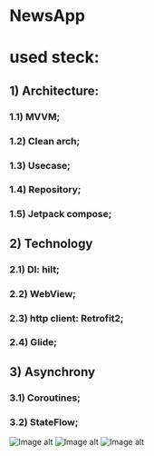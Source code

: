 
# NewsApp
# used steck:
## 1) Architecture:
###       1.1) MVVM;
###       1.2) Clean arch;
###       1.3) Usecase; 
###       1.4) Repository; 
###       1.5) Jetpack compose;
## 2) Technology 
###      2.1) DI: hilt;
###      2.2) WebView;
###      2.3) http client: Retrofit2;
###      2.4) Glide;
## 3) Asynchrony
###    3.1) Coroutines;
###    3.2) StateFlow;
![Image alt](https://github.com/PrilepskiyAE/NewsApp/blob/master/screen/1.jpg)
![Image alt](https://github.com/PrilepskiyAE/NewsApp/blob/master/screen/2.jpg)
![Image alt](https://github.com/PrilepskiyAE/NewsApp/blob/master/screen/3.jpg)
